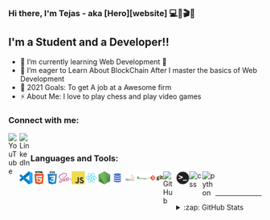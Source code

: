 ### Hi there, I'm Tejas - aka [Hero][website] 💻🍕🎬👋

<!-- [![Website](https://img.shields.io/website?label=codeSTACKr.com&style=for-the-badge&url=https%3A%2F%2Fcodestackr.com)](https://codestackr.com) -->

## I'm a Student and a Developer!!

- 🌱 I’m currently learning Web Development 🤣
- 👯 I’m eager to Learn About BlockChain After I master the basics of Web Development
- 🥅 2021 Goals: To get A job at a Awesome firm
- ⚡ About Me: I love to play chess and play video games

### Connect with me:
<!-- [<img align="left" alt="website" width="22px" src="https://raw.githubusercontent.com/iconic/open-iconic/master/svg/globe.svg" />][website] -->
[<img align="left" alt="YouTube" width="22px" src="https://camo.githubusercontent.com/d54e97f5edde790381f7e62b217410df33e066a0dc8f692f2fc6b25fc1768b0c/68747470733a2f2f6564656e742e6769746875622e696f2f537570657254696e7949636f6e732f696d616765732f7376672f796f75747562652e737667" />][youtube]
[<img align="left" alt="LinkedIn" width="22px" src="https://camo.githubusercontent.com/c8a9c5b414cd812ad6a97a46c29af67239ddaeae08c41724ff7d945fb4c047e5/68747470733a2f2f6564656e742e6769746875622e696f2f537570657254696e7949636f6e732f696d616765732f7376672f6c696e6b6564696e2e737667" />][linkedin]

<br />

### Languages and Tools:

<img align="left" alt="Visual Studio Code" width="26px" src="https://raw.githubusercontent.com/github/explore/80688e429a7d4ef2fca1e82350fe8e3517d3494d/topics/visual-studio-code/visual-studio-code.png" />
<img align="left" alt="HTML5" width="26px" src="https://raw.githubusercontent.com/github/explore/80688e429a7d4ef2fca1e82350fe8e3517d3494d/topics/html/html.png" />
<img align="left" alt="CSS3" width="26px" src="https://raw.githubusercontent.com/github/explore/80688e429a7d4ef2fca1e82350fe8e3517d3494d/topics/css/css.png" />
<img align="left" alt="Sass" width="26px" src="https://raw.githubusercontent.com/github/explore/80688e429a7d4ef2fca1e82350fe8e3517d3494d/topics/sass/sass.png" />
<img align="left" alt="JavaScript" width="26px" src="https://raw.githubusercontent.com/github/explore/80688e429a7d4ef2fca1e82350fe8e3517d3494d/topics/javascript/javascript.png" />
<img align="left" alt="React" width="26px" src="https://raw.githubusercontent.com/github/explore/80688e429a7d4ef2fca1e82350fe8e3517d3494d/topics/react/react.png" />
<img align="left" alt="Node.js" width="26px" src="https://raw.githubusercontent.com/github/explore/80688e429a7d4ef2fca1e82350fe8e3517d3494d/topics/nodejs/nodejs.png" />
<img align="left" alt="SQL" width="26px" src="https://raw.githubusercontent.com/github/explore/80688e429a7d4ef2fca1e82350fe8e3517d3494d/topics/sql/sql.png" />
<img align="left" alt="MySQL" width="26px" src="https://raw.githubusercontent.com/github/explore/80688e429a7d4ef2fca1e82350fe8e3517d3494d/topics/mysql/mysql.png" />
<img align="left" alt="MongoDB" width="26px" src="https://raw.githubusercontent.com/github/explore/80688e429a7d4ef2fca1e82350fe8e3517d3494d/topics/mongodb/mongodb.png" />
<img align="left" alt="Git" width="26px" src="https://raw.githubusercontent.com/github/explore/80688e429a7d4ef2fca1e82350fe8e3517d3494d/topics/git/git.png" />
<img align="left" alt="GitHub" width="26px" src="https://camo.githubusercontent.com/4133dc1cd4511d4a292b84ce10e52e4ed92569fb2a8165381c9c47be5edc2796/68747470733a2f2f6564656e742e6769746875622e696f2f537570657254696e7949636f6e732f696d616765732f706e672f6769746875622e706e67" />
<img align="left" alt="Terminal" width="26px" src="https://raw.githubusercontent.com/github/explore/80688e429a7d4ef2fca1e82350fe8e3517d3494d/topics/terminal/terminal.png" />
<img align="left" alt="css" width="26px" src="https://raw.githubusercontent.com/jmnote/z-icons/master/svg/cpp.svg" />
<img align="left" alt="python" width="26px" src="https://raw.githubusercontent.com/jmnote/z-icons/master/svg/python.svg" />
<br />
<br />

---
<details>
  <summary>:zap: GitHub Stats</summary>

  <img align="left" alt="Hero's GitHub Stats" src="https://github-readme-stats.vercel.app/api?username=Hero4440&show_icons=true&hide_border=true" />

</details>

<!-- [website]:  -->
[youtube]: https://www.youtube.com/channel/UCJPNUXaczPKuUsHPplVXRbg
[linkedin]: https://www.linkedin.com/in/tejas-shah-4820bb195/



